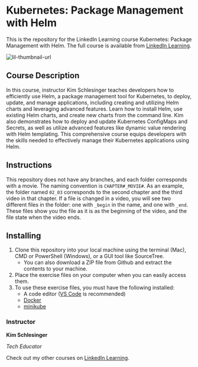 # Kubernetes: Package Management with Helm
This is the repository for the LinkedIn Learning course Kubernetes: Package Management with Helm. The full course is available from [LinkedIn Learning][lil-course-url].

![lil-thumbnail-url]

## Course Description

In this course, instructor Kim Schlesinger teaches developers how to efficiently use Helm, a package management tool for Kubernetes, to deploy, update, and manage applications, including creating and utilizing Helm charts and leveraging advanced features. Learn how to install Helm, use existing Helm charts, and create new charts from the command line. Kim also demonstrates how to deploy and update Kubernetes ConfigMaps and Secrets, as well as utilize advanced features like dynamic value rendering with Helm templating. This comprehensive course equips developers with the skills needed to effectively manage their Kubernetes applications using Helm.

## Instructions

This repository does not have any branches, and each folder corresponds with a movie. The naming convention is `CHAPTER#_MOVIE#`. As an example, the folder named `02_03` corresponds to the second chapter and the third video in that chapter. If a file is changed in a video, you will see two different files in the folder: one with `_begin` in the name, and one with `_end`. These files show you the file as it is as the beginning of the video, and the file state when the video ends. 


## Installing

1. Clone this repository into your local machine using the terminal (Mac), CMD or PowerShell (Windows), or a GUI tool like SourceTree. 
    - You can also download a ZIP file from Github and extract the contents to your machine.
1. Place the exercise files on your computer when you can easily access them. 
1. To use these exercise files, you must have the following installed:
   - A code editor ([VS Code](https://code.visualstudio.com/) is recommended)
   - [Docker](https://docs.docker.com/engine/install/)
   - [minikube](https://minikube.sigs.k8s.io/docs/start/)


### Instructor

**Kim Schlesinger**

_Tech Educator_

Check out my other courses on [LinkedIn Learning](https://www.linkedin.com/learning/instructors/kim-schlesinger).

[lil-course-url]: https://www.linkedin.com/learning/kubernetes-package-management-with-helm-25076770 
[lil-thumbnail-url]: https://media.licdn.com/dms/image/v2/D4D0DAQErRO0MyhQYMw/learning-public-crop_675_1200/learning-public-crop_675_1200/0/1734117885414?e=2147483647&v=beta&t=kHyTo6NhGAh9mjqeFZU8NULdCMMXC1mGSuBL0Y71SUE
